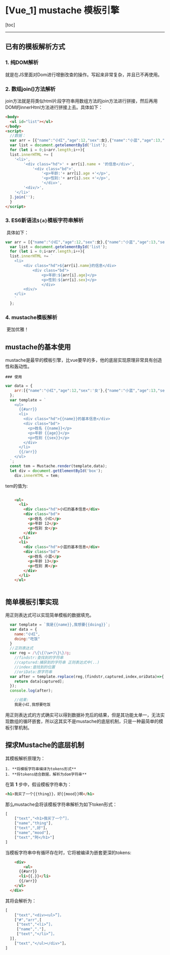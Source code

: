 # [Vue_1] mustache 模板引擎

[toc]



-----

## 已有的模板解析方式

### 1. 纯DOM解析

​	就是在JS里面对Dom进行增删改查的操作。写起来非常复杂，并且已不再使用。

### 2. 数组join()方法解析

​	join方法就是将类似html片段字符串用数组方法的join方法进行拼接，然后再用DOM的innerHtml方法进行拼接上去。具体如下：

```html
<body>
  <ul id="list"></ul>
</body>
<script>
  //数据：
  var arr = [{"name":"小红","age":12,"sex":女},{"name":"小蓝","age":13,"sex":男}];
  var list = document.getelementById('list');
  for (let i = 0;i<arr.length;i++){
  list.innerHTML += [
    '<li>',
    	'<div class="hd">' + arr[i].name + '的信息</div>',
    		'<div class="bd">',
    			'<p>年龄:'+ arr[i].age +'</p>',
    			'<p>性别:'+ arr[i].sex +'</p>',
    			'</div>',
    	'<div/>',
    '</li>'
  ].join('');
  }
</script>
```



### 3. ES6新语法`${a}`模板字符串解析

​	具体如下：

```js
var arr = [{"name":"小红","age":12,"sex":女},{"name":"小蓝","age":13,"sex":男}];
  var list = document.getelementById('list');
  for (let i = 0;i<arr.length;i++){
  list.innerHTML += `
  	<li>
    	<div class="hd">${arr[i].name}的信息</div>
    		<div class="bd">
    			<p>年龄:${arr[i].age}</p>
    			<p>性别:${arr[i].sex}</p>
    			</div>
    	<div/>
    </li>
  	`
  };
```

### 4. mustache模板解析

​	更加优雅！





## mustache的基本使用

​	mustache是最早的模板引擎，比vue要早的多，他的底层实现原理非常具有创造性和轰动性。

	### 使用

```js
var data = {
    arr:[{"name":"小红","age":12,"sex":'女'},{"name":"小蓝","age":13,"sex":'男'}]
  };
  var template = `
    <ul>
      {{#arr}}
      <li>
        <div class="hd">{{name}}的基本信息</div>
        <div class="bd">
          <p>姓名 {{name}}</p>
          <p>年龄 {{age}}</p>
          <p>性别 {{sex}}</p>
        </div>
      </li>
      {{/arr}}
    </ul>
  `;
  const tem = Mustache.render(template,data);
  let div = document.getElementById('box');
 	div.innerHTML = tem;
```

tem的值为:

```html

    <ul>
      <li>
        <div class="hd">小红的基本信息</div>
        <div class="bd">
          <p>姓名 小红</p>
          <p>年龄 12</p>
          <p>性别 女</p>
        </div>
      </li>
      <li>
        <div class="hd">小蓝的基本信息</div>
        <div class="bd">
          <p>姓名 小蓝</p>
          <p>年龄 13</p>
          <p>性别 男</p>
        </div>
      </li>
    </ul>
 
```



## 简单模板引擎实现

用正则表达式可以实现简单模板的数据填充。

```js
  var template = `我是{{name}},我想要{{doing}}`;
  var data = {
    name:"小红",
    doing:"吃饭"
  }
  //正则表达式
  var reg = /\{\{(\w+)\}\}/g;
	//findstr:查找到的字符串
	//captured:捕获到的字符串 正则表达式中(..)
	//index:查找到的位置
	//oriData:原字符串
  var after = template.replace(reg,(findstr,captured,index,oriData)=>{
    return data[captured];
  });
  console.log(after);

	//结果:
	我是小红,我想要吃饭

```

用正则表达式的方式确实可以得到数据补充后的结果，但是其功能太单一，无法实现数组的循环嵌套，所以这其实不是mustache的底层机制，只是一种最简单的模板引擎机制。



## 探求Mustache的底层机制

其模板解析原理为：

	1. **将模板字符串编译为tokens形式**
	1. **将tokens结合数据，解析为dom字符串**

在第 **1** 步中，假设模板字符串为：

```html
<h1>我买了一个{{thing}}，好{{mood}}啊</h1>
```

那么mustache会将该模板字符串解析为如下token形式：

```js
[
	["text","<h1>我买了一个”]，
	["name","thing"],
	["text",",好"]，
	["name","mood"],
	["text","阿</h1>"]
]
```

当模板字符串中有循环存在时，它将被编译为嵌套更深的tokens:

```html
	<div>
		<ul>
      {{#arr}}
      <li>{{.}}</li>
      {{/arr}}
    </ul>
  </div>	
```

其将会解析为：

```js
[
	["text","<div><ul>”]，
	["#","arr",[
     ["text","<li>”]，
     ["name","."],
     ["text","</li>”]，
  ]],
	["text","</ul></div>"]，
]
```

